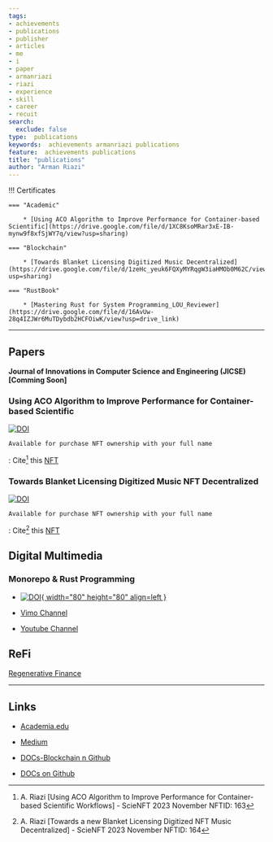 ```yaml
---
tags:
- achievements
- publications
- publisher
- articles
- me
- i
- paper
- armanriazi
- riazi
- experience
- skill
- career
- recuit
search:
  exclude: false
type:  publications
keywords:  achievements armanriazi publications
feature:  achievements publications
title: "publications"
author: "Arman Riazi"
---
```


!!! Certificates

    === "Academic"

        * [Using ACO Algorithm to Improve Performance for Container-based Scientific](https://drive.google.com/file/d/1XC8KsoMRar3xE-IB-mynw9f8xfSjWY7q/view?usp=sharing)
    
    === "Blockchain"

        * [Towards Blanket Licensing Digitized Music Decentralized](https://drive.google.com/file/d/1zeHc_yeuk6FQXyMYRqgW3iaHMOb0M62C/view?usp=sharing)

    === "RustBook"

        * [Mastering Rust for System Programming_LOU_Reviewer](https://drive.google.com/file/d/16AvUw-28q4IZJWr6MuTDybdb2HCFOiwK/view?usp=drive_link)

---

## Papers

**Journal of Innovations in Computer Science and Engineering (JICSE)[Comming Soon]**

### Using ACO Algorithm to Improve Performance for Container-based Scientific

[![DOI](https://zenodo.org/badge/DOI/10.5281/zenodo.8105650.svg)](https://doi.org/10.5281/zenodo.8105650)


`Available for purchase NFT ownership with your full name`

:   Cite[^1] this [NFT](https://scienft.com/nfts/155)

### Towards Blanket Licensing Digitized Music NFT Decentralized

[![DOI](https://zenodo.org/badge/DOI/10.5281/zenodo.8023208.svg)](https://doi.org/10.5281/zenodo.8023208)

`Available for purchase NFT ownership with your full name`

:   Cite[^2] this [NFT](https://scienft.com/nfts/156)

## Digital Multimedia

### Monorepo & Rust Programming

- [![DOI](https://cdn.faradars.org/wp-content/uploads/2022/11/22/faradarslogo.svg){ width="80" height="80" align=left }](https://faradars.org/instructors/arman-riazi)

- [Vimo Channel](https://vimeo.com/user210919767)

- [Youtube Channel](https://www.youtube.com/@arman-riazi)

## ReFi

[Regenerative Finance](https://armanriazi.github.io/refi/)

---

## Links

- [Academia.edu](https://independent.academia.edu/riaziarman)

- [Medium](https://arman-riazi-science.medium.com/)

- [DOCs-Blockchain n Github](https://github.com/armanriazi/Doc-Blockchain)

- [DOCs on Github](https://github.com/armanriazi/Documents)


[^1]: A. Riazi [Using ACO Algorithm to Improve Performance for  Container-based Scientific Workflows] - ScieNFT 2023 November NFTID: 163

[^2]: A. Riazi [Towards a new Blanket Licensing Digitized NFT Music Decentralized] - ScieNFT 2023 November NFTID: 164